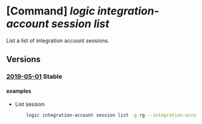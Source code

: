 # [Command] _logic integration-account session list_

List a list of integration account sessions.

## Versions

### [2019-05-01](/Resources/mgmt-plane/L3N1YnNjcmlwdGlvbnMve30vcmVzb3VyY2Vncm91cHMve30vcHJvdmlkZXJzL21pY3Jvc29mdC5sb2dpYy9pbnRlZ3JhdGlvbmFjY291bnRzL3t9L3Nlc3Npb25z/2019-05-01.xml) **Stable**

<!-- mgmt-plane /subscriptions/{}/resourcegroups/{}/providers/microsoft.logic/integrationaccounts/{}/sessions 2019-05-01 -->

#### examples

- List session
    ```bash
        logic integration-account session list -g rg --integration-account-name name
    ```
